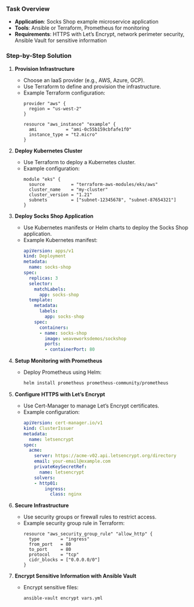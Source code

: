 
### Task Overview
- **Application**: Socks Shop example microservice application
- **Tools**: Ansible or Terraform, Prometheus for monitoring
- **Requirements**: HTTPS with Let’s Encrypt, network perimeter security, Ansible Vault for sensitive information

### Step-by-Step Solution

1. **Provision Infrastructure**
   - Choose an IaaS provider (e.g., AWS, Azure, GCP).
   - Use Terraform to define and provision the infrastructure.
   - Example Terraform configuration:
     ```hcl
     provider "aws" {
       region = "us-west-2"
     }

     resource "aws_instance" "example" {
       ami           = "ami-0c55b159cbfafe1f0"
       instance_type = "t2.micro"
     }
     ```

2. **Deploy Kubernetes Cluster**
   - Use Terraform to deploy a Kubernetes cluster.
   - Example configuration:
     ```hcl
     module "eks" {
       source          = "terraform-aws-modules/eks/aws"
       cluster_name    = "my-cluster"
       cluster_version = "1.21"
       subnets         = ["subnet-12345678", "subnet-87654321"]
     }
     ```

3. **Deploy Socks Shop Application**
   - Use Kubernetes manifests or Helm charts to deploy the Socks Shop application.
   - Example Kubernetes manifest:
     ```yaml
     apiVersion: apps/v1
     kind: Deployment
     metadata:
       name: socks-shop
     spec:
       replicas: 3
       selector:
         matchLabels:
           app: socks-shop
       template:
         metadata:
           labels:
             app: socks-shop
         spec:
           containers:
           - name: socks-shop
             image: weaveworksdemos/sockshop
             ports:
             - containerPort: 80
     ```

4. **Setup Monitoring with Prometheus**
   - Deploy Prometheus using Helm:
     ```bash
     helm install prometheus prometheus-community/prometheus
     ```

5. **Configure HTTPS with Let’s Encrypt**
   - Use Cert-Manager to manage Let’s Encrypt certificates.
   - Example configuration:
     ```yaml
     apiVersion: cert-manager.io/v1
     kind: ClusterIssuer
     metadata:
       name: letsencrypt
     spec:
       acme:
         server: https://acme-v02.api.letsencrypt.org/directory
         email: your-email@example.com
         privateKeySecretRef:
           name: letsencrypt
         solvers:
         - http01:
             ingress:
               class: nginx
     ```

6. **Secure Infrastructure**
   - Use security groups or firewall rules to restrict access.
   - Example security group rule in Terraform:
     ```hcl
     resource "aws_security_group_rule" "allow_http" {
       type        = "ingress"
       from_port   = 80
       to_port     = 80
       protocol    = "tcp"
       cidr_blocks = ["0.0.0.0/0"]
     }
     ```

7. **Encrypt Sensitive Information with Ansible Vault**
   - Encrypt sensitive files:
     ```bash
     ansible-vault encrypt vars.yml
     ```
